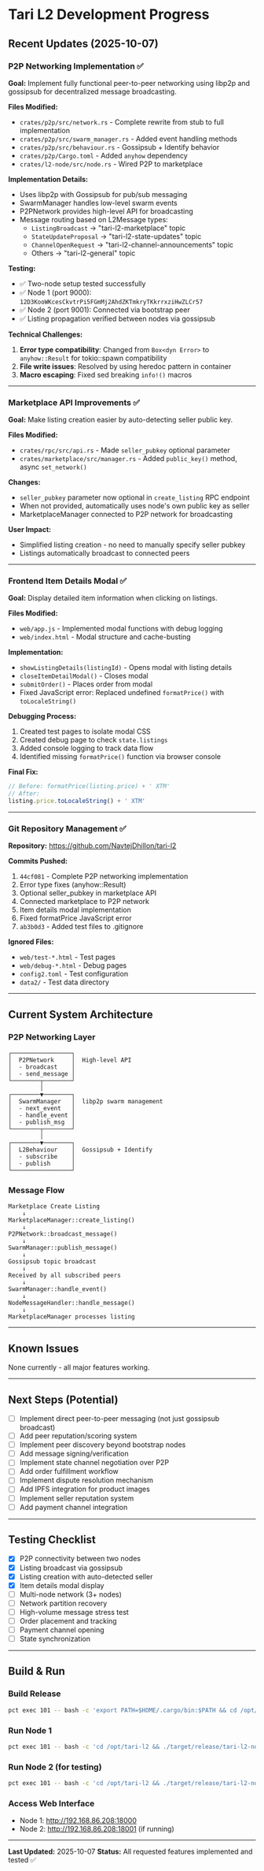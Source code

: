 # Tari L2 Development Progress

## Recent Updates (2025-10-07)

### P2P Networking Implementation ✅

**Goal:** Implement fully functional peer-to-peer networking using libp2p and gossipsub for decentralized message broadcasting.

**Files Modified:**
- `crates/p2p/src/network.rs` - Complete rewrite from stub to full implementation
- `crates/p2p/src/swarm_manager.rs` - Added event handling methods
- `crates/p2p/src/behaviour.rs` - Gossipsub + Identify behavior
- `crates/p2p/Cargo.toml` - Added `anyhow` dependency
- `crates/l2-node/src/node.rs` - Wired P2P to marketplace

**Implementation Details:**
- Uses libp2p with Gossipsub for pub/sub messaging
- SwarmManager handles low-level swarm events
- P2PNetwork provides high-level API for broadcasting
- Message routing based on L2Message types:
  - `ListingBroadcast` → "tari-l2-marketplace" topic
  - `StateUpdateProposal` → "tari-l2-state-updates" topic
  - `ChannelOpenRequest` → "tari-l2-channel-announcements" topic
  - Others → "tari-l2-general" topic

**Testing:**
- ✅ Two-node setup tested successfully
- ✅ Node 1 (port 9000): `12D3KooWKcesCkvtrPi5FGmMj2AhdZKTmkryTKkrrxziHwZLCr57`
- ✅ Node 2 (port 9001): Connected via bootstrap peer
- ✅ Listing propagation verified between nodes via gossipsub

**Technical Challenges:**
1. **Error type compatibility**: Changed from `Box<dyn Error>` to `anyhow::Result` for tokio::spawn compatibility
2. **File write issues**: Resolved by using heredoc pattern in container
3. **Macro escaping**: Fixed sed breaking `info!()` macros

---

### Marketplace API Improvements ✅

**Goal:** Make listing creation easier by auto-detecting seller public key.

**Files Modified:**
- `crates/rpc/src/api.rs` - Made `seller_pubkey` optional parameter
- `crates/marketplace/src/manager.rs` - Added `public_key()` method, async `set_network()`

**Changes:**
- `seller_pubkey` parameter now optional in `create_listing` RPC endpoint
- When not provided, automatically uses node's own public key as seller
- MarketplaceManager connected to P2P network for broadcasting

**User Impact:**
- Simplified listing creation - no need to manually specify seller pubkey
- Listings automatically broadcast to connected peers

---

### Frontend Item Details Modal ✅

**Goal:** Display detailed item information when clicking on listings.

**Files Modified:**
- `web/app.js` - Implemented modal functions with debug logging
- `web/index.html` - Modal structure and cache-busting

**Implementation:**
- `showListingDetails(listingId)` - Opens modal with listing details
- `closeItemDetailModal()` - Closes modal
- `submitOrder()` - Places order from modal
- Fixed JavaScript error: Replaced undefined `formatPrice()` with `toLocaleString()`

**Debugging Process:**
1. Created test pages to isolate modal CSS
2. Created debug page to check `state.listings`
3. Added console logging to track data flow
4. Identified missing `formatPrice()` function via browser console

**Final Fix:**
```javascript
// Before: formatPrice(listing.price) + ' XTM'
// After:
listing.price.toLocaleString() + ' XTM'
```

---

### Git Repository Management ✅

**Repository:** https://github.com/NavtejDhillon/tari-l2

**Commits Pushed:**
1. `44cf081` - Complete P2P networking implementation
2. Error type fixes (anyhow::Result)
3. Optional seller_pubkey in marketplace API
4. Connected marketplace to P2P network
5. Item details modal implementation
6. Fixed formatPrice JavaScript error
7. `ab3b0d3` - Added test files to .gitignore

**Ignored Files:**
- `web/test-*.html` - Test pages
- `web/debug-*.html` - Debug pages
- `config2.toml` - Test configuration
- `data2/` - Test data directory

---

## Current System Architecture

### P2P Networking Layer
```
┌─────────────────┐
│  P2PNetwork     │  High-level API
│  - broadcast    │
│  - send_message │
└────────┬────────┘
         │
┌────────▼────────┐
│  SwarmManager   │  libp2p swarm management
│  - next_event   │
│  - handle_event │
│  - publish_msg  │
└────────┬────────┘
         │
┌────────▼────────┐
│  L2Behaviour    │  Gossipsub + Identify
│  - subscribe    │
│  - publish      │
└─────────────────┘
```

### Message Flow
```
Marketplace Create Listing
    ↓
MarketplaceManager::create_listing()
    ↓
P2PNetwork::broadcast_message()
    ↓
SwarmManager::publish_message()
    ↓
Gossipsub topic broadcast
    ↓
Received by all subscribed peers
    ↓
SwarmManager::handle_event()
    ↓
NodeMessageHandler::handle_message()
    ↓
MarketplaceManager processes listing
```

---

## Known Issues

None currently - all major features working.

---

## Next Steps (Potential)

- [ ] Implement direct peer-to-peer messaging (not just gossipsub broadcast)
- [ ] Add peer reputation/scoring system
- [ ] Implement peer discovery beyond bootstrap nodes
- [ ] Add message signing/verification
- [ ] Implement state channel negotiation over P2P
- [ ] Add order fulfillment workflow
- [ ] Implement dispute resolution mechanism
- [ ] Add IPFS integration for product images
- [ ] Implement seller reputation system
- [ ] Add payment channel integration

---

## Testing Checklist

- [x] P2P connectivity between two nodes
- [x] Listing broadcast via gossipsub
- [x] Listing creation with auto-detected seller
- [x] Item details modal display
- [ ] Multi-node network (3+ nodes)
- [ ] Network partition recovery
- [ ] High-volume message stress test
- [ ] Order placement and tracking
- [ ] Payment channel opening
- [ ] State synchronization

---

## Build & Run

### Build Release
```bash
pct exec 101 -- bash -c 'export PATH=$HOME/.cargo/bin:$PATH && cd /opt/tari-l2 && cargo build --release'
```

### Run Node 1
```bash
pct exec 101 -- bash -c 'cd /opt/tari-l2 && ./target/release/tari-l2-node --config config.toml'
```

### Run Node 2 (for testing)
```bash
pct exec 101 -- bash -c 'cd /opt/tari-l2 && ./target/release/tari-l2-node --config config2.toml'
```

### Access Web Interface
- Node 1: http://192.168.86.208:18000
- Node 2: http://192.168.86.208:18001 (if running)

---

**Last Updated:** 2025-10-07
**Status:** All requested features implemented and tested ✅
